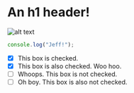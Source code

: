 # An h1 header!
![alt text](https://pbs.twimg.com/media/C-WXcbPXgAI2zYX?format=jpg&name=medium "Jeff Goldblum in a food truck")
```javascript
console.log("Jeff!");
```

- [x] This box is checked.
- [x] This box is also checked. Woo hoo.
- [ ] Whoops. This box is not checked.
- [ ] Oh boy. This box is also not checked.
